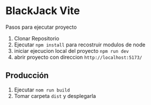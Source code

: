 # BlackJack Vite

Pasos para ejecutar proyecto

1. Clonar Repositorio
2. Ejecutar ```npm install``` para recostruir modulos de node
3. iniciar ejecucion local del proyecto ```npm run dev```
4. abrir proyecto con direccion ```http://localhost:5173/```

## Producción

1. Ejecutar ```nom run build```
2. Tomar carpeta ```dist``` y desplegarla